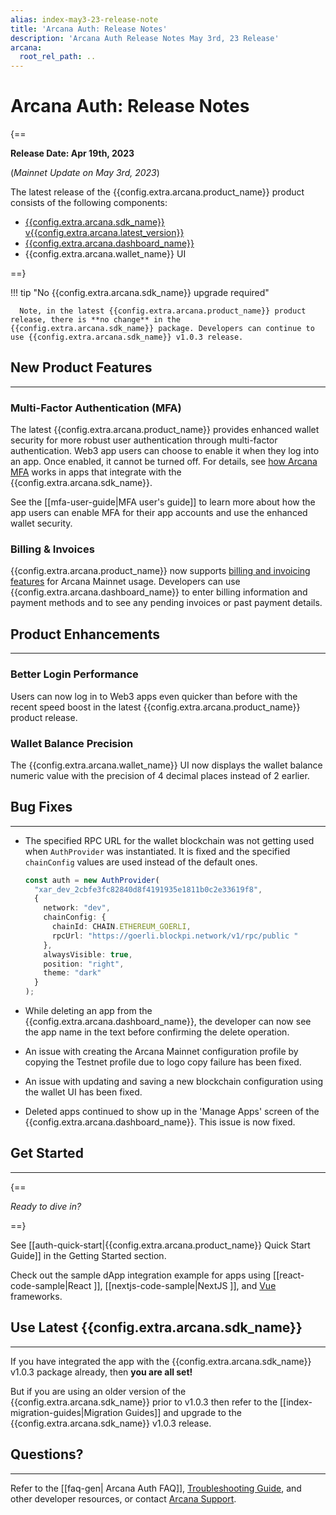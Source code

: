 ```yaml
---
alias: index-may3-23-release-note
title: 'Arcana Auth: Release Notes'
description: 'Arcana Auth Release Notes May 3rd, 23 Release'
arcana:
  root_rel_path: ..
---
```


# Arcana Auth: Release Notes

{==

**Release Date: Apr 19th, 2023**  

(*Mainnet Update on May 3rd, 2023*)

The latest release of the {{config.extra.arcana.product_name}} product consists of the following components:

* [{{config.extra.arcana.sdk_name}} v{{config.extra.arcana.latest_version}}](https://www.npmjs.com/package/@arcana/auth/v/1.0.3)
* [{{config.extra.arcana.dashboard_name}}](https://dashboard.arcana.network/)
* {{config.extra.arcana.wallet_name}} UI 

==}

!!! tip "No {{config.extra.arcana.sdk_name}} upgrade required"

      Note, in the latest {{config.extra.arcana.product_name}} product release, there is **no change** in the {{config.extra.arcana.sdk_name}} package. Developers can continue to use {{config.extra.arcana.sdk_name}} v1.0.3 release.

## New Product Features

---

### Multi-Factor Authentication (MFA)

The latest {{config.extra.arcana.product_name}} provides enhanced wallet security for more robust user authentication through multi-factor authentication. Web3 app users can choose to enable it when they log into an app. Once enabled, it cannot be turned off. For details, see [how Arcana MFA]({{page.meta.arcana.root_rel_path}}/concepts/mfa.md) works in apps that integrate with the {{config.extra.arcana.sdk_name}}.

See the [[mfa-user-guide|MFA user's guide]] to learn more about how the app users can enable MFA for their app accounts and use the enhanced wallet security.

### Billing & Invoices

{{config.extra.arcana.product_name}} now supports [billing and invoicing features]({{page.meta.arcana.root_rel_path}}/concepts/billing.md) for Arcana Mainnet usage. Developers can use {{config.extra.arcana.dashboard_name}} to enter billing information and payment methods and to see any pending invoices or past payment details.

## Product Enhancements

---

### Better Login Performance

Users can now log in to Web3 apps even quicker than before with the recent speed boost in the latest {{config.extra.arcana.product_name}} product release. 

### Wallet Balance Precision

The {{config.extra.arcana.wallet_name}} UI now displays the wallet balance numeric value with the precision of 4 decimal places instead of 2 earlier.

## Bug Fixes

---

* The specified RPC URL for the wallet blockchain was not getting used when `AuthProvider` was instantiated. It is fixed and the specified `chainConfig` values are used instead of the default ones.

    ```ts hl_lines="6-7"
    const auth = new AuthProvider(
      "xar_dev_2cbfe3fc82840d8f4191935e1811b0c2e33619f8",
      {
        network: "dev",
        chainConfig: {
          chainId: CHAIN.ETHEREUM_GOERLI,
          rpcUrl: "https://goerli.blockpi.network/v1/rpc/public "
        },
        alwaysVisible: true,
        position: "right",
        theme: "dark"
      }
    );
    ```

* While deleting an app from the {{config.extra.arcana.dashboard_name}}, the developer can now see the app name in the text before confirming the delete operation.

* An issue with creating the Arcana Mainnet configuration profile by copying the Testnet profile due to logo copy failure has been fixed.

* An issue with updating and saving a new blockchain configuration using the wallet UI has been fixed.

* Deleted apps continued to show up in the 'Manage Apps' screen of the {{config.extra.arcana.dashboard_name}}. This issue is now fixed.


## Get Started

---

{==

*Ready to dive in?* 

==}

See [[auth-quick-start|{{config.extra.arcana.product_name}} Quick Start Guide]] in the Getting Started section. 

Check out the sample dApp integration example for apps using [[react-code-sample|React ]], [[nextjs-code-sample|NextJS ]], and [Vue](https://github.com/arcana-network/basic-storage-wallet-integration) frameworks.


## Use Latest {{config.extra.arcana.sdk_name}} 

---

If you have integrated the app with the {{config.extra.arcana.sdk_name}} v1.0.3 package already, then **you are all set!**

But if you are using an older version of the {{config.extra.arcana.sdk_name}} prior to v1.0.3 then refer to the [[index-migration-guides|Migration Guides]] and upgrade to the {{config.extra.arcana.sdk_name}} v1.0.3 release.

## Questions? 

---

Refer to the [[faq-gen| Arcana Auth FAQ]], [Troubleshooting Guide]({{page.meta.arcana.root_rel_path}}/troubleshooting.md), and other developer resources, or contact [Arcana Support]({{page.meta.arcana.root_rel_path}}/support.md).

